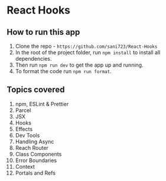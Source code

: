 # React Hooks

## How to run this app

1. Clone the repo - `https://github.com/sani723/React-Hooks`
2. In the root of the project folder, run `npm install` to install all dependencies.
3. Then run `npm run dev` to get the app up and running.
4. To format the code run `npm run format`.

## Topics covered

1. npm, ESLint & Prettier
2. Parcel
3. JSX
4. Hooks
5. Effects
6. Dev Tools
7. Handling Async
8. Reach Router
9. Class Components
10. Error Boundaries
11. Context
12. Portals and Refs

